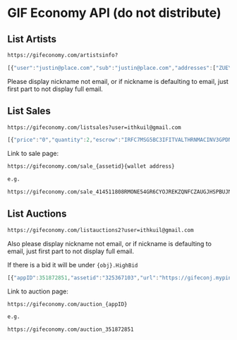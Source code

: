 # GIF Economy API (do not distribute)

## List Artists

```sh
https://gifeconomy.com/artistsinfo?
```

```javascript
[{"user":"justin@place.com","sub":"justin@place.com","addresses":["ZUEYHSSVXF7C2DQFU3TRWKPUR23J2UBEYYPAXYBOXOCD72KYZ5EBUMYTQY"],"email":"justin@place.com","name":"justin@place.com","nickname":"iamthejustin","emailVerified":true,"reddit":"","storename":"JtK Media","storedescription":"","location":"","description":"","sellerimg":"/profimg/a11c1a4dad56da416bda334ad2135c0e","address":"ZUEYHSSVXF7C2DQFU3TRWKPUR23J2UBEYYPAXYBOXOCD72KYZ5EBUMYTQY"}]
```

Please display nickname not email, or if nickname is defaulting to email, just first part to not display full email.


## List Sales

```sh
https://gifeconomy.com/listsales?user=ithkuil@gmail.com
```

```javascript
[{"price":"0","quantity":2,"escrow":"IRFC7MSG5BC3IFITVALTHRNMACINV3GPDNUUGTUQXXSWF75NYHLKDLOLEQ","unitname":"JELLY4","royalty":"0","priceMinusRoyalty":"0","assetid":"380135265","url":"https://gifeconj.mypinata.cloud/ipfs/bafybeih4r2za3wgsytybo3uf4aiyadyz5wngreyeg2pvm7kqzdpipk7mwu","creator":"RMONE54GR6CYOJREKZQNFCZAUGJHSPBUJNFRBTXS4NKNQL3NJQIHVCS53M","seller":"RMONE54GR6CYOJREKZQNFCZAUGJHSPBUJNFRBTXS4NKNQL3NJQIHVCS53M","title":"Jelly test","clawback":"AAAAAAAAAAAAAAAAAAAAAAAAAAAAAAAAAAAAAAAAAAAAAAAAAAAAY5HFKQ","total":"5","numForSale":"4","amount":"5","note":"test\r\n{__ unlockable content at https://gifeconomy.com/ __}","name":"ithkuil@place.com","user":"ithkuil@place.com","sub":"ithkuil@place.com","addresses":["MRHLCEX2WSIW5ATDJEPDVOTXRP23BQJFN7FP6RXAJP2YJSPKOKOLLALUEI","RMONE54GR6CYOJREKZQNFCZAUGJHSPBUJNFRBTXS4NKNQL3NJQIHVCS53M","7KFKY7ZKGERQZF5WI7MTUFKKOC25EQCHFDTJURDLWS56Y77ZNKWAI4RA2I"],"mimetype":"image/jpeg","nickname":"runvncnick"}]
```

Link to sale page:

```sh
https://gifeconomy.com/sale_{assetid}{wallet address}

e.g.

https://gifeconomy.com/sale_414511808RMONE54GR6CYOJREKZQNFCZAUGJHSPBUJNFRBTXS4NKNQL3NJQIHVCS53M
```


## List Auctions

```sh
https://gifeconomy.com/listauctions2?user=ithkuil@gmail.com 
```

Also please display nickname not email, or if nickname is defaulting to email, just first part to not display full email.

If there is a bid it will be under `{obj}.HighBid`

```javascript
[{"appID":351872851,"assetid":"325367103","url":"https://gifeconj.mypinata.cloud/ipfs/bafybeibaeexk6b4azge5p643epcuwxkvyeyl5exkb7mxygrq5ritvg24h4","creator":"RMONE54GR6CYOJREKZQNFCZAUGJHSPBUJNFRBTXS4NKNQL3NJQIHVCS53M","title":"Jason test auction nick 2","clawback":"AAAAAAAAAAAAAAAAAAAAAAAAAAAAAAAAAAAAAAAAAAAAAAAAAAAAY5HFKQ","unitname":"JLT5119","total":"2","amount":"1","description":"","opening":"100000","duration":"0.1","user":"ithkuil@place.com","sub":"ithkuil@place.com","addresses":["MRHLCEX2WSIW5ATDJEPDVOTXRP23BQJFN7FP6RXAJP2YJSPKOKOLLALUEI","RMONE54GR6CYOJREKZQNFCZAUGJHSPBUJNFRBTXS4NKNQL3NJQIHVCS53M","7KFKY7ZKGERQZF5WI7MTUFKKOC25EQCHFDTJURDLWS56Y77ZNKWAI4RA2I"],"mimetype":"image/png","nickname":"runvncnick","AssetID":325367103,"Duration":360,"Build":"59.0906_0136PM","Opening":100000,"dbg":"create\r","Escrow":"HJX5WJQGHJQHXEFF3XKRAO7JS6PSTYJYM5LDQILMTDJKWGGAUIAA3KPLY4","Creator":"RMONE54GR6CYOJREKZQNFCZAUGJHSPBUJNFRBTXS4NKNQL3NJQIHVCS53M","Seller":"RMONE54GR6CYOJREKZQNFCZAUGJHSPBUJNFRBTXS4NKNQL3NJQIHVCS53M","initialized":1}]
```

Link to auction page: 

```sh
https://gifeconomy.com/auction_{appID}

e.g.

https://gifeconomy.com/auction_351872851
```

